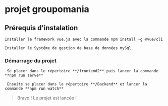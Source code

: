 # projet groupomania

## Prérequis d'instalation
```
Installer le framework vue.js avec la commande npm install -g @vue/cli 

Installer le Systême de gestion de base de données mySql

```

### Démarrage du projet 
```
 Se placer dans le répertoire **/frontend2** puis lancer la commande **npm run serve**

 Ensuite se placer dans le répertoire **/Backend** et lancer la commande **npm run watch**

 ```

 > Bravo ! Le projet est lancée !